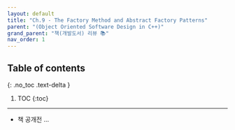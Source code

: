 ```yaml
---
layout: default
title: "Ch.9 - The Factory Method and Abstract Factory Patterns"
parent: "(Object Oriented Software Design in C++)"
grand_parent: "책(개발도서) 리뷰 📚"
nav_order: 1
---
```


## Table of contents
{: .no_toc .text-delta }

1. TOC
{:toc}

---

* 책 공개전 ...
